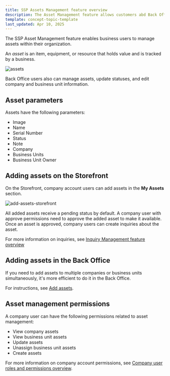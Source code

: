 ```yaml
---
title: SSP Assets Management feature overview
description: The Asset Management feature allows customers abd Back Office users to manage assets within the organization.
template: concept-topic-template
last_updated: Apr 10, 2025
---
```



The SSP Asset Management feature enables business users to manage assets within their organization.

An *asset* is an item, equipment, or resource that holds value and is tracked by a business.

![assets](https://spryker.s3.eu-central-1.amazonaws.com/docs/pbc/all/self-service-portal/ssp-assets-management-feature-overview.md/my-assets.png)


Back Office users also can manage assets, update statuses, and edit company and business unit information.

## Asset parameters

Assets have the following parameters:

- Image
- Name
- Serial Number
- Status
- Note
- Company
- Business Units
- Business Unit Owner

## Adding assets on the Storefront

On the Storefront, company account users can add assets in the **My Assets** section.

![add-assets-storefront](https://spryker.s3.eu-central-1.amazonaws.com/docs/pbc/all/self-service-portal/ssp-assets-management-feature-overview.md/add-assets-storefront.md.png)

All added assets receive a pending status by default. A company user with approve permissions need to approve the added asset to make it available. Once an asset is approved, company users can create inquiries about the asset.

For more information on inquiries, see [Inquiry Management feature overview](/docs/pbc/all/self-service-portal/latest/ssp-inquiry-management-feature-overview.html)


## Adding assets in the Back Office

If you need to add assets to multiple companies or business units simultaneously, it's more efficient to do it in the Back Office.

For instructions, see [Add assets](/docs/pbc/all/self-service-portal/latest/manage-in-the-back-office/back-office-add-ssp-assets.html).



## Asset management permissions

A company user can have the following permissions related to asset management:

- View company assets
- View business unit assets
- Update assets
- Unassign business unit assets
- Create assets

For more information on company account permissions, see [Company user roles and permissions overview](/docs/pbc/all/customer-relationship-management/latest/base-shop/company-account-feature-overview/company-user-roles-and-permissions-overview).














